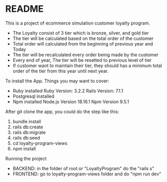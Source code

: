 # README

This is a project of ecommerce simulation customer loyalty program.
- The Loyalty consist of 3 tier which is bronze, silver, and gold tier
- The tier will be calculated based on the total order of the customer
- Total order will calculated from the beginning of previous year and Today
- The tier will be recalculated every order being made by the customer
- Every end of year, The tier will be resetted to previous level of tier
- If customer want to maintain their tier, they should has a minimum total order of the tier from this year until next year.

To install the App.
Things you may want to cover:
* Ruby installed
Ruby Version: 3.2.2
Rails Version: 7.1.1
* Postgresql installed
* Npm installed
Node.js Version 18.16.1
Npm Version 9.5.1

After git clone the app, you could do the step like this:
1. bundle install
2. rails db:create
3. rails db:migrate
4. rails db:seed
5. cd loyalty-program-views
6. npm install

Running the project
- BACKEND:
in the folder of root or "LoyaltyProgram" do the "rails s"
- FRONTEND:
go to loyalty-program-views folder and do "npm run dev"